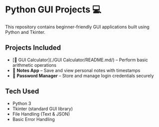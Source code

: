 # Python GUI Projects 💻

This repository contains beginner-friendly GUI applications built using Python and Tkinter.

## Projects Included

- [🧮 GUI Calculator](./GUI Calculator/README.md/) – Perform basic arithmetic operations
- 📝 **Notes App** – Save and view personal notes with timestamps
- 🔐 **Password Manager** – Store and manage login credentials securely

## Tech Used

- Python 3
- Tkinter (standard GUI library)
- File Handling (Text & JSON)
- Basic Error Handling


